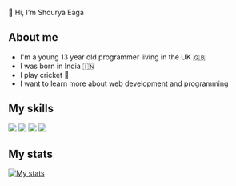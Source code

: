 👋 Hi, I'm Shourya Eaga

## About me
- I'm a young 13 year old programmer living in the UK 🇬🇧
- I was born in India 🇮🇳
- I play cricket 🏏
- I want to learn more about web development and programming

## My skills
<img src="https://img.shields.io/badge/PostgreSQL-316192?style=for-the-badge&logo=postgresql&logoColor=white">
<img src="https://img.shields.io/badge/Express.js-000000?style=for-the-badge&logo=express&logoColor=white">
<img src="https://img.shields.io/badge/SvelteKit-FF3E00?style=for-the-badge&logo=Svelte&logoColor=white">
<img src="https://img.shields.io/badge/Node.js-339933?style=for-the-badge&logo=nodedotjs&logoColor=white">

## My stats
[![My stats](https://github-readme-stats.vercel.app/api?username=shouryaeaga&theme=dracula)](https://github.com/anuraghazra/github-readme-stats)

<!---
shouryaeaga/shouryaeaga is a ✨ special ✨ repository because its `README.md` (this file) appears on your GitHub profile.
You can click the Preview link to take a look at your changes.
--->
